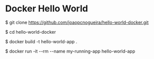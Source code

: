 # Docker Hello World

$ git clone https://github.com/joaopcnogueira/hello-world-docker.git

$ cd hello-world-docker

$ docker build -t hello-world-app .

$ docker run -it --rm --name my-running-app hello-world-app
